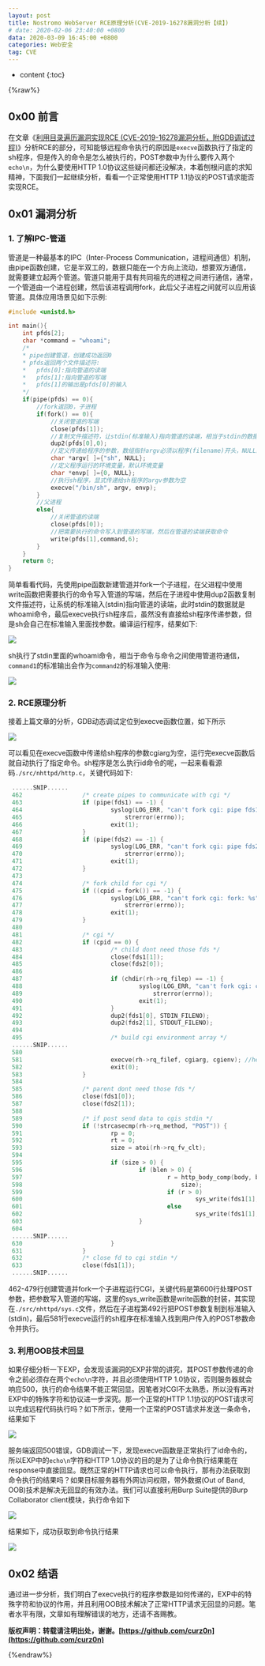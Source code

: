```yaml
---
layout: post
title: Nostromo WebServer RCE原理分析(CVE-2019-16278漏洞分析【续】)
# date: 2020-02-06 23:40:00 +0800
data: 2020-03-09 16:45:00 +0800
categories: Web安全
tag: CVE
---
```


* content
{:toc}

{%raw%}  

## 0x00 前言  

在文章《[利用目录遍历漏洞实现RCE (CVE-2019-16278漏洞分析，附GDB调试过程)](https://curz0n.github.io/2019/10/22/cve-2019-16278/)》分析RCE的部分，可知能够远程命令执行的原因是`execve`函数执行了指定的sh程序，但是传入的命令是怎么被执行的，POST参数中为什么要传入两个`echo\n`，为什么要使用HTTP 1.0协议这些疑问都还没解决，本着刨根问底的求知精神，下面我们一起继续分析，看看一个正常使用HTTP 1.1协议的POST请求能否实现RCE。  

## 0x01 漏洞分析  

### 1. 了解IPC-管道  

管道是一种最基本的IPC（Inter-Process Communication，进程间通信）机制，由pipe函数创建，它是半双工的，数据只能在一个方向上流动，想要双方通信，就需要建立起两个管道。管道只能用于具有共同祖先的进程之间进行通信，通常，一个管道由一个进程创建，然后该进程调用fork，此后父子进程之间就可以应用该管道。具体应用场景见如下示例:  

```c
#include <unistd.h>

int main(){
    int pfds[2];
    char *command = "whoami";
    /*
    * pipe创建管道，创建成功返回0
    * pfds返回两个文件描述符:
    *   pfds[0]:指向管道的读端
    *   pfds[1]:指向管道的写端
    *   pfds[1]的输出是pfds[0]的输入
    */
    if(pipe(pfds) == 0){
        //fork返回0，子进程
        if(fork() == 0){
            //关闭管道的写端
            close(pfds[1]);
            //复制文件描述符，让stdin(标准输入)指向管道的读端，相当于stdin的数据是由pfds[1]写入的
            dup2(pfds[0],0);
            //定义传递给程序的参数，数组指针argv必须以程序(filename)开头，NULL结尾
            char *argv[ ]={"sh", NULL};
            //定义程序运行的环境变量，默认环境变量
            char *envp[ ]={0, NULL};
            //执行sh程序，显式传递给sh程序的argv参数为空
            execve("/bin/sh", argv, envp);  
        }
        //父进程
        else{
            //关闭管道的读端
            close(pfds[0]);
            //把需要执行的命令写入到管道的写端，然后在管道的读端获取命令
            write(pfds[1],command,6);
        }
    }
    return 0;
}
```  

简单看看代码，先使用pipe函数新建管道并fork一个子进程，在父进程中使用write函数把需要执行的命令写入管道的写端，然后在子进程中使用dup2函数复制文件描述符，让系统的标准输入(stdin)指向管道的读端，此时stdin的数据就是whoami命令，最后execve执行sh程序后，虽然没有直接给sh程序传递参数，但是sh会自己在标准输入里面找参数。编译运行程序，结果如下:  

![](/assets/images/2020-03-09-cve-2019-16278-2/1.png)  

sh执行了stdin里面的whoami命令，相当于命令与命令之间使用管道符通信，`command1`的标准输出会作为`command2`的标准输入使用:  

![](/assets/images/2020-03-09-cve-2019-16278-2/2.png)  

### 2. RCE原理分析  

接着上篇文章的分析，GDB动态调试定位到execve函数位置，如下所示  

![](/assets/images/2020-03-09-cve-2019-16278-2/3.png)  

可以看见在execve函数中传递给sh程序的参数cgiarg为空，运行完execve函数后就自动执行了指定命令。sh程序是怎么执行id命令的呢，一起来看看源码`./src/nhttpd/http.c`，关键代码如下:    

```c
 ......SNIP......
 462                 /* create pipes to communicate with cgi */
 463                 if (pipe(fds1) == -1) {
 464                         syslog(LOG_ERR, "can't fork cgi: pipe fds1: %s",
 465                             strerror(errno));
 466                         exit(1);
 467                 }
 468                 if (pipe(fds2) == -1) {
 469                         syslog(LOG_ERR, "can't fork cgi: pipe fds2: %s",
 470                             strerror(errno));
 471                         exit(1);
 472                 }
 473 
 474                 /* fork child for cgi */
 475                 if ((cpid = fork()) == -1) {
 476                         syslog(LOG_ERR, "can't fork cgi: fork: %s",
 477                             strerror(errno));
 478                         exit(1);
 479                 }
 480 
 481                 /* cgi */
 482                 if (cpid == 0) {
 483                         /* child dont need those fds */
 484                         close(fds1[1]);
 485                         close(fds2[0]);
 486 
 487                         if (chdir(rh->rq_filep) == -1) {
 488                                 syslog(LOG_ERR, "can't fork cgi: chdir: %s",
 489                                     strerror(errno));
 490                                 exit(1);
 491                         }
 492                         dup2(fds1[0], STDIN_FILENO);
 493                         dup2(fds2[1], STDOUT_FILENO);
 494 
 495                         /* build cgi environment array */
 ......SNIP......
 580 
 581                         execve(rh->rq_filef, cgiarg, cgienv); //here
 582                         exit(0);
 583                 }
 584 
 585                 /* parent dont need those fds */
 586                 close(fds1[0]);
 587                 close(fds2[1]);
 588 
 589                 /* if post send data to cgis stdin */
 590                 if (!strcasecmp(rh->rq_method, "POST")) {
 591                         rp = 0;
 592                         rt = 0;
 593                         size = atoi(rh->rq_fv_clt);
 594 
 595                         if (size > 0) {
 596                                 if (blen > 0) {
 597                                         r = http_body_comp(body, blen, blen,
 598                                             size);
 599                                         if (r > 0)
 600                                                 sys_write(fds1[1], body, r);
 601                                         else
 602                                                 sys_write(fds1[1], body, blen);
 603                                 }
 604 
 ......SNIP......
 630                         }
 631                 }
 632                 /* close fd to cgi stdin */
 633                 close(fds1[1]);
 ......SNIP......
```  

462-479行创建管道并fork一个子进程运行CGI，关键代码是第600行处理POST参数，把参数写入管道的写端，这里的sys_write函数是write函数的封装，其实现在`./src/nhttpd/sys.c`文件，然后在子进程第492行把POST参数复制到标准输入(stdin)，最后581行execve运行的sh程序在标准输入找到用户传入的POST参数命令并执行。  

### 3. 利用OOB技术回显  

如果仔细分析一下EXP，会发现该漏洞的EXP非常的讲究，其POST参数传递的命令之前必须存在两个`echo\n`字符，并且必须使用HTTP 1.0协议，否则服务器就会响应500，执行的命令结果不能正常回显。因笔者对CGI不太熟悉，所以没有再对EXP中的特殊字符和协议进一步深究。那一个正常的HTTP 1.1协议的POST请求可以完成远程代码执行吗？如下所示，使用一个正常的POST请求并发送一条命令，结果如下  

![](/assets/images/2020-03-09-cve-2019-16278-2/4.png)  

服务端返回500错误，GDB调试一下，发现execve函数是正常执行了id命令的，所以EXP中的`echo\n`字符和HTTP 1.0协议的目的是为了让命令执行结果能在response中直接回显。既然正常的HTTP请求也可以命令执行，那有办法获取到命令执行的结果吗？如果目标服务器有外网访问权限，带外数据(Out of Band, OOB)技术是解决无回显的有效办法。我们可以直接利用Burp Suite提供的Burp Collaborator client模块，执行命令如下  

![](/assets/images/2020-03-09-cve-2019-16278-2/5.png)  

结果如下，成功获取到命令执行结果  

![](/assets/images/2020-03-09-cve-2019-16278-2/6.png)  

## 0x02 结语  

通过进一步分析，我们明白了execve执行的程序参数是如何传递的，EXP中的特殊字符和协议的作用，并且利用OOB技术解决了正常HTTP请求无回显的问题。笔者水平有限，文章如有理解错误的地方，还请不吝赐教。  



**版权声明：转载请注明出处，谢谢。[https://github.com/curz0n](https://github.com/curz0n)**

{%endraw%}  